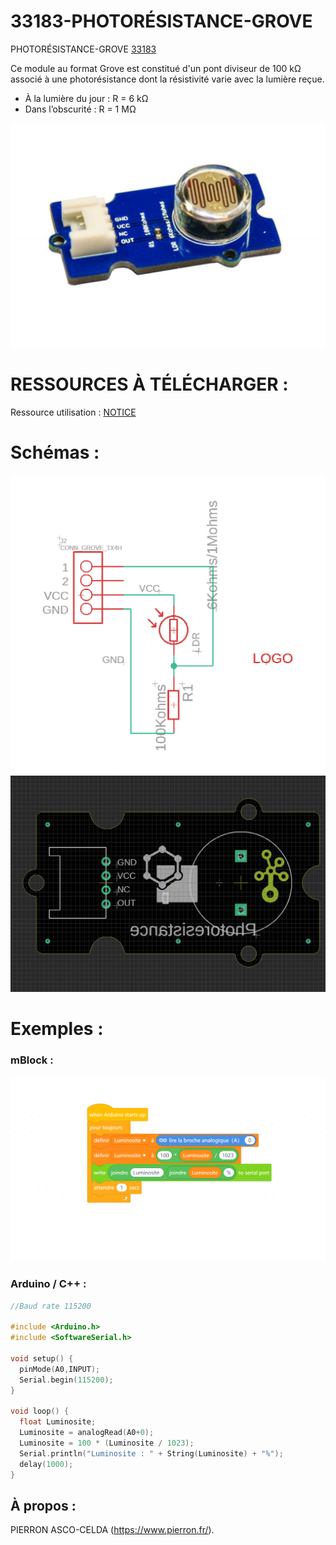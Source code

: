 # 33183-PHOTORÉSISTANCE-GROVE

PHOTORÉSISTANCE-GROVE [33183](https://www.pierron.fr/photoresistance-grove.html)

Ce module au format Grove est constitué d'un pont diviseur de 100 kΩ associé à une photorésistance dont la résistivité varie avec la lumière reçue. 
- À la lumière du jour : R = 6 kΩ
- Dans l’obscurité : R = 1 MΩ

![L-33183](/img/L-33183.jpg)

# RESSOURCES À TÉLÉCHARGER :

Ressource utilisation : [NOTICE](https://github.com/pierron-asco-celda/33183-Photoresistance-GROVE/blob/master/src/Pierron-33183-Datasheet.pdf)

# Schémas :

![SCH-33183](/img/SCH-33183.png)
![BRD-33183](/img/BRD-33183.png)

# Exemples :

### mBlock :
![P1-33183](/img/P1-33183.png)

### Arduino / C++ :
```cpp
//Baud rate 115200

#include <Arduino.h>
#include <SoftwareSerial.h>

void setup() {
  pinMode(A0,INPUT);
  Serial.begin(115200);
}

void loop() {
  float Luminosite;
  Luminosite = analogRead(A0+0);
  Luminosite = 100 * (Luminosite / 1023);
  Serial.println("Luminosite : " + String(Luminosite) + "%");
  delay(1000);
}
```
## À propos :

PIERRON ASCO-CELDA (https://www.pierron.fr/).
